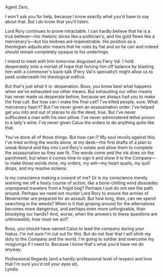 Agent Zero,

I won't ask you for help, because I know exactly what you'd have to say about that. But I do know that you'll listen.

Lord Rory continues to prove intractable. I can hardly believe that he is a true believer—his rhetoric slices like a politician's, and his gold flows like a mercenary's—but his motives are impenetrable. His position as a theologian-adjudicator means that he rules by fiat and so he can and indeed should remain completely opaque to his underlings.

I intend to meet with him tomorrow disguised as Fiery Val. I hold desperately onto a morsel of hope that forcing him off balance by blasting him with a commoner's back-talk (Fiery Val's specialty!) might allow us to peek underneath his theological edifice.

But that's just what it is: desperation. Boss, you know best what happens when we've exhausted our other means. But exhausting our other means has never made us desperate before, because we always had you to make the final call. But how can I make the final call? I've killed people, sure. What mercenary hasn't? But I've never given an assassination order. I've helped get you into and out of places to do the deed, true. But I've never suffocated a man with his own pillow. I've never administered lethal poison to a lady's wine. I've never given Caius the orders to do anything quite like that.

You've done all of those things. But how can I? My soul recoils against this. I've tried writing the words alone, at my desk—the first drafts of a plan to sneak Roland and Key into Lord Rory's estate and allow them to complete the assassination as they see fit. The words come and the ink dries on the parchment, but when it comes time to sign it and show it to the Company—to make those words mine, my orders, my will—my heart quails, my quill drops, and my resolve sickens.

Is my conscience making a coward of me? Or is my conscience merely warning me off a hasty course of action, like a bone-chilling wind dissuades unprepared travelers from a frigid bog? Perhaps I just do not see the path around. Perhaps we need not murder Lord Rory to ensure the armies of Neverwinter are prepared for an assault. But how long, then, can we spend searching in the weeds? When is it that groping around for the alternatives becomes more dangerous, and perhaps even more unforgivable, than bloodying our hands? And, worse, when the answers to these questions are unknowable, how must we act?

Boss, you should have named Caius to lead the company during your hiatus. I'm not sure I'm cut out for this. But do not fear that I will shirk my duty to the Company and the world. I'm going to soldier and overcome my misgivings if I need to. Because I know that's what you'd have me do anyway.

Professional Regards (and a hardly-professional level of respect and love that I'm sure you'd roll your eyes at),  
Lyndis